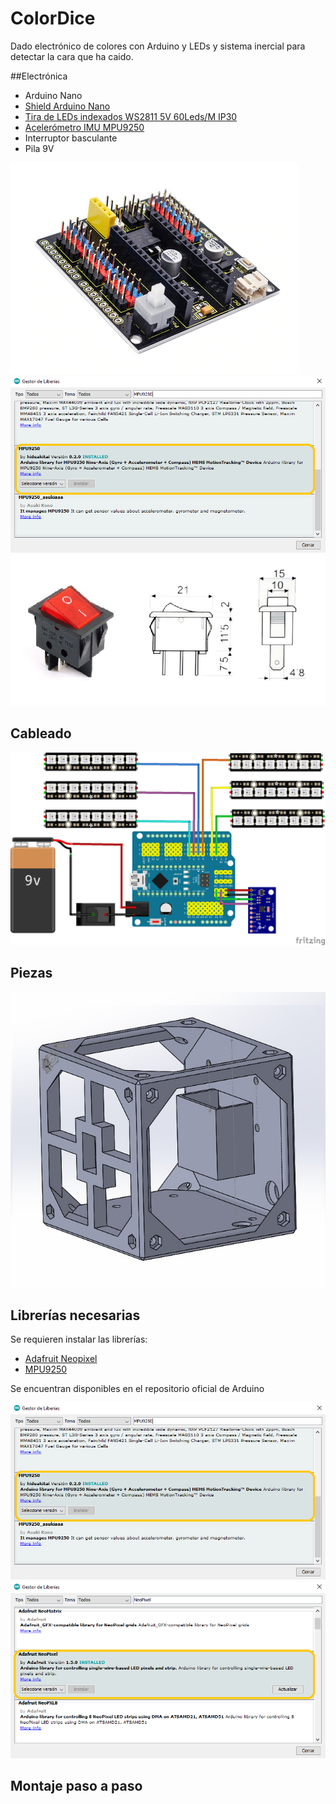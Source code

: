 # ColorDice
Dado electrónico de colores con Arduino y LEDs y sistema inercial para detectar la cara que ha caido.

##Electrónica

- Arduino Nano
- [Shield Arduino Nano](https://es.aliexpress.com/item/33063354279.html?spm=a2g0s.9042311.0.0.3c4463c0q9bBWU)
- [Tira de LEDs indexados WS2811 5V 60Leds/M IP30 ](https://es.aliexpress.com/item/2000165819.html)
- [Acelerómetro IMU MPU9250](https://es.aliexpress.com/item/4000284459476.html)
- Interruptor basculante
- Pila 9V 

![NanoShield_b][NanoShield_b]
![MPU9250_Library][MPU9250_Library]
![Switch][Switch]


## Cableado

![Montaje Electrónico][MontajeNanoShieldWithMPU]

## Piezas

![Cubo_interno][cubo_interno]

## Librerías necesarias

Se requieren instalar las librerías:
- [Adafruit Neopixel](https://github.com/adafruit/Adafruit_NeoPixel)
- [MPU9250](https://github.com/hideakitai)

Se encuentran disponibles en el repositorio oficial de Arduino

![MPU9250_Library][MPU9250_Library]
![NeoPixel_Library][NeoPixel_Library]

## Montaje paso a paso


[cubo_interno]: /src/img/cubo_interno.jpg
[MontajeNanoShieldWithMPU]: /src/img/CuboEmocionesNanoShieldWithMPU_bb.png
[MPU9250]: /src/img/MPU9250.png
[NanoShield_b]: /src/img/NanoShield_b.png
[Switch]: /src/img/Switch.jpg
[MPU9250_Library]: /src/img/MPU9250_Library.png
[NeoPixel_Library]: /src/img/NeoPixel_Library.png